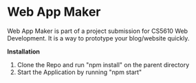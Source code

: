 # Web App Maker

Web App Maker is part of a project submission for CS5610 Web Development. It is a way to prototype your blog/website quickly.

**Installation**

1.  Clone the Repo and run "npm install" on the parent directory
2.  Start the Application by running "npm start"


